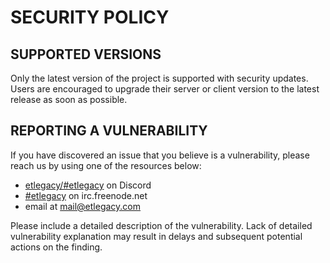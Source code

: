 SECURITY POLICY
===============

## SUPPORTED VERSIONS

Only the latest version of the project is supported with security updates.
Users are encouraged to upgrade their server or client version to the latest release as soon as possible.

## REPORTING A VULNERABILITY

If you have discovered an issue that you believe is a vulnerability, please reach us by using one of the resources below:

* [etlegacy/#etlegacy](https://discordapp.com/channels/260750790203932672/346956915814957067) on Discord
* [#etlegacy](http://webchat.freenode.net/?channels=#etlegacy) on irc.freenode.net
* email at mail@etlegacy.com

Please include a detailed description of the vulnerability. Lack of detailed vulnerability explanation may result in delays and subsequent potential actions on the finding.
